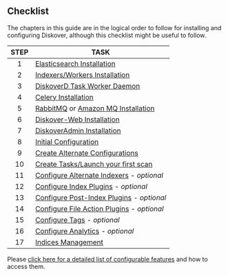 <p id="checklist"></p>

## Checklist

The chapters in this guide are in the logical order to follow for installing and configuring Diskover, although this checklist might be useful to follow.

| STEP | TASK |
| :---: | --- |
| 1 | [Elasticsearch Installation](#install_es) |
| 2 | [Indexers/Workers Installation](#install_indexers) |
| 3 | [DiskoverD Task Worker Daemon](#install_diskoverd) |
| 4 | [Celery Installation](#install_celery) |
| 5 | [RabbitMQ](#install_rabbitmq) or [Amazon MQ Installation](#install_amazonmq) |
| 6 | [Diskover-Web Installation](#install_diskover_web) |
| 7 | [DiskoverAdmin Installation](#install_diskoveradmin) |
| 8 | [Initial Configuration](#config_initial) |
| 9 | [Create Alternate Configurations](#create_alt_config) |
| 10 | [Create Tasks/Launch your first scan](#task_panel) |
| 11 | [Configure Alternate Indexers](#config_alt_indexers) - _optional_ |
| 12 | [Configure Index Plugins](#config_plugins_index) - _optional_ |
| 13 | [Configure Post-Index Plugins](#config_plugins_post_index) - _optional_ |
| 14 | [Configure File Action Plugins](#config_plugins_file_actions) - _optional_ |
| 15 | [Configure Tags](#tags) - _optional_ |
| 16 | [Configure Analytics](#analytics) - _optional_ |
| 17 | [Indices Management](#indices_management) |

Please [click here for a detailed list of configurable features](#feature_navigator) and how to access them.
